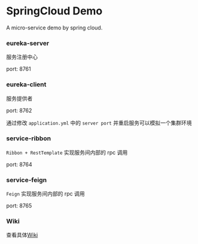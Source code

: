 # SpringCloud Demo

A micro-service demo by spring cloud.

### eureka-server

服务注册中心

port: 8761


### eureka-client

服务提供者

port: 8762

通过修改 `application.yml` 中的 `server port` 并重启服务可以模拟一个集群环境

### service-ribbon

`Ribbon + RestTemplate` 实现服务间内部的 rpc 调用

port: 8764

### service-feign

`Feign` 实现服务间内部的 rpc 调用

port: 8765

### Wiki

查看具体[Wiki](https://github.com/Sidfate/springcloud-demo/wiki)